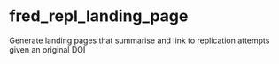 # fred_repl_landing_page
Generate landing pages that summarise and link to replication attempts given an original DOI
